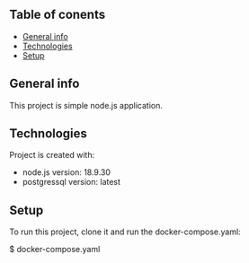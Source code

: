 ## Table of conents
* [General info](#general-info)
* [Technologies](#technologies)
* [Setup](#setup)

## General info
This project is simple node.js application.

## Technologies
Project is created with:
* node.js version: 18.9.30
* postgressql version: latest

## Setup
To run this project, clone it and run the docker-compose.yaml:

$ docker-compose.yaml